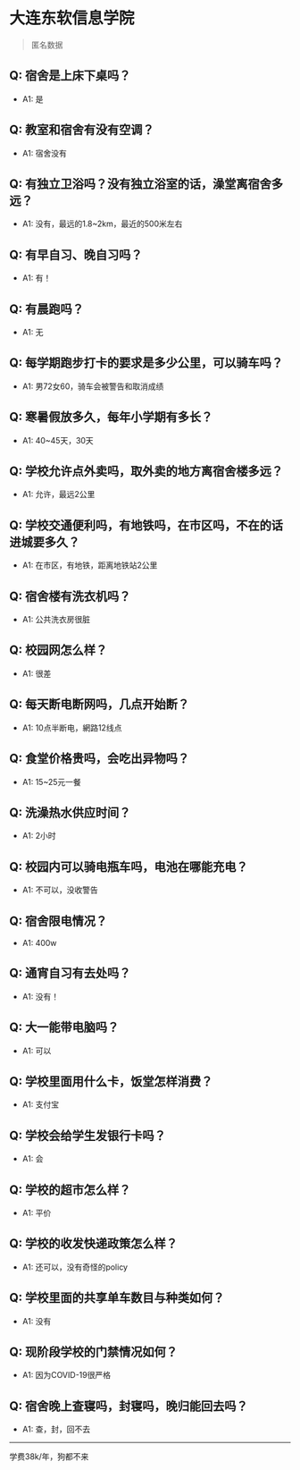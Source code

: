 # 大连东软信息学院

> 匿名数据

## Q: 宿舍是上床下桌吗？

- A1: 是

## Q: 教室和宿舍有没有空调？

- A1: 宿舍没有

## Q: 有独立卫浴吗？没有独立浴室的话，澡堂离宿舍多远？

- A1: 没有，最远的1.8~2km，最近的500米左右

## Q: 有早自习、晚自习吗？

- A1: 有！

## Q: 有晨跑吗？

- A1: 无

## Q: 每学期跑步打卡的要求是多少公里，可以骑车吗？

- A1: 男72女60，骑车会被警告和取消成绩

## Q: 寒暑假放多久，每年小学期有多长？

- A1: 40~45天，30天

## Q: 学校允许点外卖吗，取外卖的地方离宿舍楼多远？

- A1: 允许，最远2公里

## Q: 学校交通便利吗，有地铁吗，在市区吗，不在的话进城要多久？

- A1: 在市区，有地铁，距离地铁站2公里

## Q: 宿舍楼有洗衣机吗？

- A1: 公共洗衣房很脏

## Q: 校园网怎么样？

- A1: 很差

## Q: 每天断电断网吗，几点开始断？

- A1: 10点半断电，網路12线点

## Q: 食堂价格贵吗，会吃出异物吗？

- A1: 15~25元一餐

## Q: 洗澡热水供应时间？

- A1: 2小时

## Q: 校园内可以骑电瓶车吗，电池在哪能充电？

- A1: 不可以，没收警告

## Q: 宿舍限电情况？

- A1: 400w

## Q: 通宵自习有去处吗？

- A1: 没有！

## Q: 大一能带电脑吗？

- A1: 可以

## Q: 学校里面用什么卡，饭堂怎样消费？

- A1: 支付宝

## Q: 学校会给学生发银行卡吗？

- A1: 会

## Q: 学校的超市怎么样？

- A1: 平价

## Q: 学校的收发快递政策怎么样？

- A1: 还可以，没有奇怪的policy

## Q: 学校里面的共享单车数目与种类如何？

- A1: 没有

## Q: 现阶段学校的门禁情况如何？

- A1: 因为COVID-19很严格

## Q: 宿舍晚上查寝吗，封寝吗，晚归能回去吗？

- A1: 查，封，回不去

***

学费38k/年，狗都不来